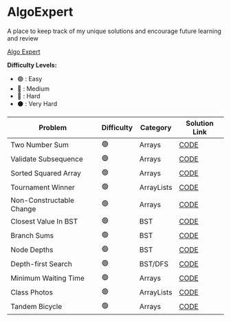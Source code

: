 # AlgoExpert

A place to keep track of my unique solutions and encourage future learning and review

[Algo Expert](https://www.algoexpert.io/questions)

<strong>Difficulty Levels:</strong>

- 🟢 : Easy
- 🔵 : Medium
- 🔴 : Hard
- ⚫ : Very Hard

| Problem                               | Difficulty       | Category            | Solution Link                                                        |
| ------------------------------------- | ---------------- | ------------------- | -------------------------------------------------------------------- |
| Two Number Sum                        | 🟢               | Arrays              | [CODE](src/Easy/TwoNumberSum)                                        | 
| Validate Subsequence                  | 🟢               | Arrays              | [CODE](src/Easy/ValidateSubsequence)                                 | 
| Sorted Squared Array                  | 🟢               | Arrays              | [CODE](src/Easy/SortedSquaredArray)                                  | 
| Tournament Winner                     | 🟢               | ArrayLists          | [CODE](src/Easy/TournamentWinner)                                    | 
| Non-Constructable Change              | 🟢               | Arrays              | [CODE](src/Easy/NonConstructableChange)                              | 
| Closest Value In BST                  | 🟢               | BST                 | [CODE](src/Easy/ClosestValueInBST)                                   | 
| Branch Sums                           | 🟢               | BST                 | [CODE](src/Easy/BranchSums)                                          | 
| Node Depths                           | 🟢               | BST                 | [CODE](src/Easy/NodeDepths)                                          | 
| Depth-first Search                    | 🟢               | BST/DFS             | [CODE](src/Easy/DepthFirstSearch)                                    | 
| Minimum Waiting Time                  | 🟢               | Arrays              | [CODE](src/Easy/MinimumWaitingTime)                                  | 
| Class Photos                          | 🟢               | ArrayLists          | [CODE](src/Easy/ClassPhotos)                                         | 
| Tandem Bicycle                        | 🟢               | Arrays              | [CODE](src/Easy/TandemBicycle)                                         | 
